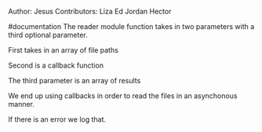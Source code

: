 Author: Jesus
Contributors:
Liza
Ed
Jordan
Hector

#documentation
The reader module function takes in two parameters with a third optional parameter.

First takes in an array of file paths

Second is a callback function

The third parameter is an array of results

We end up using callbacks in order to read the files in an asynchonous manner.

If there is an error we log that.